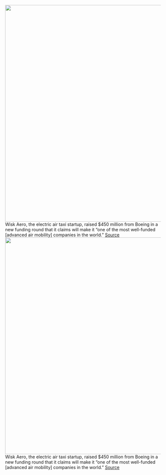 <img src='https://cdn.vox-cdn.com/thumbor/ZyK8PDtjEN3lRU3EDrXA3jL4Bew=/0x0:9375x4688/1200x800/filters:focal(3938x1594:5438x3094)/cdn.vox-cdn.com/uploads/chorus_image/image/70424856/Wisk_Aero_Media_Kit_Primary_Image_HD.0.png' width='700px' /><br/>
Wisk Aero, the electric air taxi startup, raised $450 million from Boeing in a new funding round that it claims will make it “one of the most well-funded [advanced air mobility] companies in the world.”
<a href='https://www.theverge.com/2022/1/24/22865280/boeing-wisk-aero-funding-evtol-air-taxi'> Source <a/><img src='https://cdn.vox-cdn.com/thumbor/ZyK8PDtjEN3lRU3EDrXA3jL4Bew=/0x0:9375x4688/1200x800/filters:focal(3938x1594:5438x3094)/cdn.vox-cdn.com/uploads/chorus_image/image/70424856/Wisk_Aero_Media_Kit_Primary_Image_HD.0.png' width='700px' /><br/>
Wisk Aero, the electric air taxi startup, raised $450 million from Boeing in a new funding round that it claims will make it “one of the most well-funded [advanced air mobility] companies in the world.”
<a href='https://www.theverge.com/2022/1/24/22865280/boeing-wisk-aero-funding-evtol-air-taxi'> Source <a/>